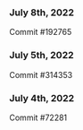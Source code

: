 ### July 8th, 2022

Commit #192765

### July 5th, 2022

Commit #314353


### July 4th, 2022

Commit #72281
